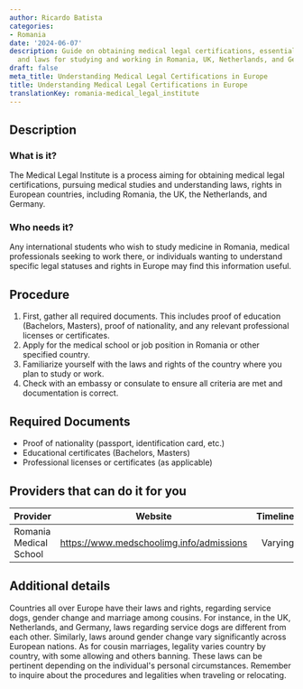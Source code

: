 ```yaml
---
author: Ricardo Batista
categories:
- Romania
date: '2024-06-07'
description: Guide on obtaining medical legal certifications, essential documents,
  and laws for studying and working in Romania, UK, Netherlands, and Germany.
draft: false
meta_title: Understanding Medical Legal Certifications in Europe
title: Understanding Medical Legal Certifications in Europe
translationKey: romania-medical_legal_institute
---
```



## Description
### What is it?
The Medical Legal Institute is a process aiming for obtaining medical legal certifications, pursuing medical studies and understanding laws, rights in European countries, including Romania, the UK, the Netherlands, and Germany.
### Who needs it?
Any international students who wish to study medicine in Romania, medical professionals seeking to work there, or individuals wanting to understand specific legal statuses and rights in Europe may find this information useful.

## Procedure
1. First, gather all required documents. This includes proof of education (Bachelors, Masters), proof of nationality, and any relevant professional licenses or certificates.
2. Apply for the medical school or job position in Romania or other specified country.
3. Familiarize yourself with the laws and rights of the country where you plan to study or work.
4. Check with an embassy or consulate to ensure all criteria are met and documentation is correct.

## Required Documents
* Proof of nationality (passport, identification card, etc.)
* Educational certificates (Bachelors, Masters)
* Professional licenses or certificates (as applicable)

## Providers that can do it for you

| Provider        |     Website     |     Timelines    |       Cost      |
| --------------- | --------------- |  :-------------: | :-------------: |
| Romania Medical School      | https://www.medschoolimg.info/admissions  |      Varying      | Contact for pricing       |

## Additional details
Countries all over Europe have their laws and rights, regarding service dogs, gender change and marriage among cousins. For instance, in the UK, Netherlands, and Germany, laws regarding service dogs are different from each other. Similarly, laws around gender change vary significantly across European nations. As for cousin marriages, legality varies country by country, with some allowing and others banning. These laws can be pertinent depending on the individual's personal circumstances. Remember to inquire about the procedures and legalities when traveling or relocating.
